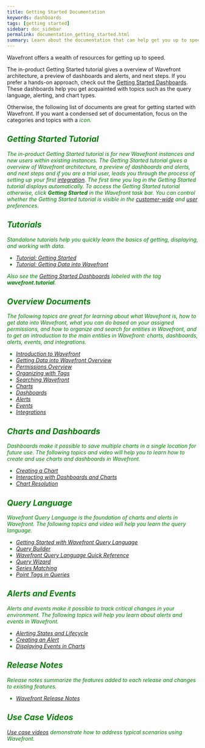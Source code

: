 ```yaml
---
title: Getting Started Documentation
keywords: dashboards
tags: [getting started]
sidebar: doc_sidebar
permalink: documentation_getting_started.html
summary: Learn about the documentation that can help get you up to speed on Wavefront.
---
```


Wavefront offers a wealth of resources for getting up  to speed.

The in-product Getting Started tutorial gives a overview of Wavefront architecture, a preview of dashboards and alerts, and next steps. If you prefer a hands-on approach, check out the [Getting Started Dashboards](dashboards_getting_started.html). These dashboards help you get acquainted with topics such as the query language, alerting, and chart types.

Otherwise, the following list of documents are great for getting started with Wavefront. If you want a condensed set of documentation, focus on the categories and topics with a <i class="fa-check-circle fa" style="color: green;"/> icon.

<a name="getting-started-tutorial"></a>

## Getting Started Tutorial

The in-product Getting Started tutorial is for new Wavefront instances and new users within existing instances. The Getting Started tutorial gives a overview of Wavefront architecture, a preview of dashboards and alerts, and next steps and if you are a trial user, leads you through the process of setting up your first [integration](integrations.html). The first time you log in the Getting Started tutorial displays automatically. To access the Getting Started tutorial otherwise, click **Getting Started** in the Wavefront task bar. You can control whether the Getting Started tutorial is visible in the [customer-wide](users_managing.html#setting-customer-wide-preferences) and [ user](users_account_managing.html#configuring-your-preferences) preferences. 

<a name="tutorials"></a>

## Tutorials <i class="fa-check-circle fa" style="color: green;"/>

Standalone tutorials help you quickly learn the basics of getting, displaying, and working with data.

- [Tutorial: Getting Started](tutorial_getting_started.html)
- [Tutorial: Getting Data into Wavefront](tutorial_data_ingestion.html)

Also see the [Getting Started Dashboards](dashboards_getting_started.html) labeled with the tag **wavefront.tutorial**.

<a name="overview-documents"></a>

## Overview Documents <i class="fa-check-circle fa" style="color: green;"/>

The following topics are great for learning about what Wavefront is, how to get data into Wavefront, what you can do based on your assigned permissions, and how to organize and search for entities in Wavefront, and to get an introduction to the main entities in Wavefront: charts, dashboards, alerts, events, and integrations.

- [Introduction to Wavefront](wavefront_introduction.html) 
- [Getting Data into Wavefront Overview](wavefront_data_ingestion.html)
- [Permissions Overview](permissions_overview.html)
- [Organizing with Tags](tags_overview.html)
- [Searching Wavefront](wavefront_searching.html)
- [Charts](charts.html)
- [Dashboards](dashboards.html)
- [Alerts](alerts.html)
- [Events](events.html)
- [Integrations](integrations.html)

## Charts and Dashboards

Dashboards make it possible to save multiple charts in a single location for future use. The following topics and video will help you to learn how to create and use charts and dashboards in Wavefront.

- [Creating a Chart](charts_creating.html) <i class="fa-check-circle fa" style="color: green;"/>
- [Interacting with Dashboards and Charts](dashboards_interacting.html) <i class="fa-check-circle fa" style="color: green;"/>
- [Chart Resolution](charts_resolution.html)
 
## Query Language

Wavefront Query Language is the foundation of charts and alerts in Wavefront. The following topics and video will help you learn the query language.

- [Getting Started with Wavefront Query Language](query_language_getting_started.html) <i class="fa-check-circle fa" style="color: green;"/>
- [Query Builder](query_language_query_builder.html) <i class="fa-check-circle fa" style="color: green;"/>
- [Wavefront Query Language Quick Reference](query_language_reference.html)
- [Query Wizard](query_language_query_wizard.html)
- [Series Matching](query_language_series_matching.html)
- [Point Tags in Queries](query_language_point_tags.html)
 
## Alerts and Events

Alerts and events make it possible to track critical changes in your environment. The following topics will help you learn about alerts and events in Wavefront.

- [Alerting States and Lifecycle](alerts_states_lifecycle.html) <i class="fa-check-circle fa" style="color: green;"/>
- [Creating an Alert](alerts_managing.html#creating-an-alert.html)
- [Displaying Events in Charts](charts_events_displaying.html)
 
## Release Notes
Release notes summarize the features added to each release and changes to existing features.

- [Wavefront Release Notes](wavefront_release_notes.html)
 
## Use Case Videos

[Use case videos](wavefront_use_cases.html) demonstrate how to address typical scenarios using Wavefront.



